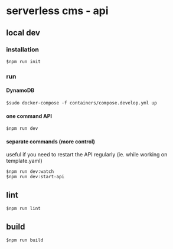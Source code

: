 # serverless cms - api

## local dev

### installation

`$npm run init`

### run

#### DynamoDB

`$sudo docker-compose -f containers/compose.develop.yml up`

#### one command API

`$npm run dev`

#### separate commands (more control)

useful if you need to restart the API regularly (ie. while working on template.yaml)

`$npm run dev:watch`  
`$npm run dev:start-api`

## lint

`$npm run lint`

## build

`$npm run build`
